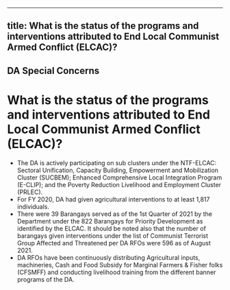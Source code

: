 --- 
 title: What is the status of the programs and interventions attributed to End Local Communist Armed Conflict (ELCAC)?
 ---

## DA Special Concerns

# What is the status of the programs and interventions attributed to End Local Communist Armed Conflict (ELCAC)?


 - The DA is actively participating on sub clusters under the NTF-ELCAC: Sectoral Unification, Capacity Building, Empowerment and Mobilization Cluster (SUCBEM); Enhanced Comprehensive Local Integration Program (E-CLIP); and the Poverty Reduction Livelihood and Employment Cluster (PRLEC).
 - For FY 2020, DA had given agricultural interventions to at least 1,817 individuals.
 - There were 39 Barangays served as of the 1st Quarter of 2021 by the Department under the 822 Barangays for Priority Development as identified by the ELCAC. It should be noted also that the number of barangays given interventions under the list of Communist Terrorist Group Affected and Threatened per DA RFOs were 596 as of August 2021.
 - DA RFOs have been continuously distributing Agricultural inputs, machineries, Cash and Food Subsidy for Marginal Farmers & Fisher folks (CFSMFF) and conducting livelihood training from the different banner programs of the DA.
